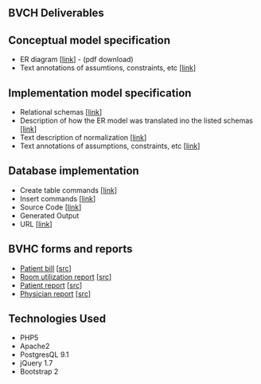 BVCH Deliverables
--------

Conceptual model specification
--------
- ER diagram [[link](https://raw.github.com/sbuggay/comp5120/master/erdiagram.pdf)] - (pdf download)
- Text annotations of assumtions, constraints, etc [[link](https://raw.github.com/sbuggay/comp5120/master/assumptions.txt)]


Implementation model specification
--------
- Relational schemas [[link](https://github.com/sbuggay/comp5120/blob/master/relationalschema.txt)]
- Description of how the ER model was translated ino the listed schemas [[link](https://raw.github.com/sbuggay/comp5120/master/ertoschema.txt)]
- Text description of normalization [[link](https://github.com/sbuggay/comp5120/blob/master/normalizations.txt)]
- Text annotations of assumptions, constraints, etc [[link](https://raw.github.com/sbuggay/comp5120/master/assumptions.txt)]

Database implementation
--------
- Create table commands  [[link](https://raw.github.com/sbuggay/comp5120/master/database.sql)]
- Insert commands [[link](https://raw.github.com/sbuggay/comp5120/master/database.sql)]
- Source Code [[link](https://github.com/sbuggay/comp5120)]
- Generated Output
- URL [[link](http://devel-base.net/comp5120/)]

BVHC forms and reports
--------
- [Patient bill](http://devel-base.net/comp5120/patientbill.php) [[src](https://github.com/sbuggay/comp5120/blob/master/patientbill.php)]
- [Room utilization report](http://devel-base.net/comp5120/roomutilizationreport.php) [[src](https://github.com/sbuggay/comp5120/blob/master/roomutilizationreport.php)]
- [Patient report](http://devel-base.net/comp5120/patientreport.php) [[src](https://github.com/sbuggay/comp5120/blob/master/patientreport.php)]
- [Physician report](http://devel-base.net/comp5120/physicianreport.php) [[src](https://github.com/sbuggay/comp5120/blob/master/physicianreport.php)]

Technologies Used
--------
- PHP5
- Apache2
- PostgresQL 9.1
- jQuery 1.7
- Bootstrap 2
